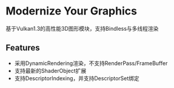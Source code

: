 # Modernize Your Graphics
基于Vulkan1.3的高性能3D图形模块，支持Bindless与多线程渲染

## Features
- 采用DynamicRendering渲染，不支持RenderPass/FrameBuffer
- 支持最新的ShaderObject扩展
- 支持DescriptorIndexing，并支持DescriptorSet绑定
